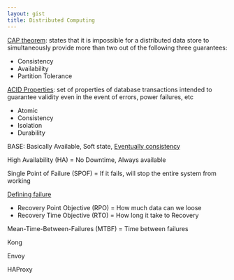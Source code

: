 ```yaml
---
layout: gist
title: Distributed Computing
---
```


<!-- FIXME -->

[CAP theorem](https://en.wikipedia.org/wiki/CAP_theorem): states that it is impossible for a distributed data store to simultaneously provide more than two out of the following three guarantees: 
- Consistency
- Availability
- Partition Tolerance

[ACID Properties](https://en.wikipedia.org/wiki/ACID_(computer_science)): set of properties of database transactions intended to guarantee validity even in the event of errors, power failures, etc
- Atomic
- Consistency
- Isolation
- Durability

BASE: Basically Available, Soft state, [Eventually consistency](https://en.wikipedia.org/wiki/Eventual_consistency)

High Availability (HA) = No Downtime, Always available

Single Point of Failure (SPOF) = If it fails, will stop the entire system from working

[Defining failure](https://blog.fosketts.net/2011/07/06/defining-failure-mttr-mttf-mtbf/)
- Recovery Point Objective (RPO) = How much data can we loose
- Recovery Time Objective (RTO) = How long it take to Recovery

Mean-Time-Between-Failures (MTBF) = Time between failures

Kong

Envoy

HAProxy
